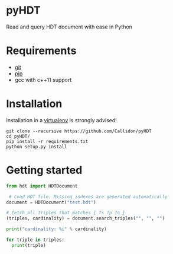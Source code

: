 # pyHDT
Read and query HDT document with ease in Python

# Requirements

* [git](https://git-scm.com/)
* [pip](https://pip.pypa.io/en/stable/)
* gcc with c++11 support

# Installation

Installation in a [virtualenv](https://virtualenv.pypa.io/en/stable/) is strongly advised!

```
git clone --recursive https://github.com/Callidon/pyHDT
cd pyHDT/
pip install -r requirements.txt
python setup.py install
```

# Getting started

```python
from hdt import HDTDocument

 # Load HDT file. Missing indexes are generated automatically
document = HDTDocument("test.hdt")

# fetch all triples that matches { ?s ?p ?o }
(triples, cardinality) = document.search_triples("", "", "")

print("cardinality: %i" % cardinality)

for triple in triples:
  print(triple)
```
